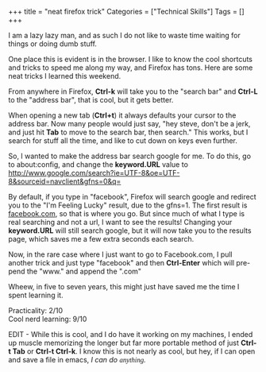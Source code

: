 +++
title = "neat firefox trick"
Categories = ["Technical Skills"]
Tags = []
+++
<p>I am a lazy lazy man, and as such I do not like to waste time waiting for things or doing dumb stuff.<p />One place this is evident is in the browser. I like to know the cool shortcuts and tricks to speed me along my way, and Firefox has tons. Here are some neat tricks I learned this weekend.<p /> From anywhere in Firefox, <strong>Ctrl-k</strong> will take you to the "search bar" and <strong>Ctrl-L</strong> to the "address bar", that is cool, but it gets better.<p />When opening a new tab (<strong>Ctrl+t</strong>) it always defaults your cursor to the address bar. Now many people would just say, "hey steve, don't be a jerk, and just hit <strong>Tab</strong> to move to the search bar, then search." This works, but I search for stuff all the time, and like to cut down on keys even further. <p /> So, I wanted to make the address bar search google for me. To do this, go to about:config, and change the <strong>keyword.URL</strong> value to <a href="http://www.google.com/search?ie=UTF-8&amp;oe=UTF-8&amp;sourceid=navclient&amp;gfns=0&amp;q=">http://www.google.com/search?ie=UTF-8&amp;oe=UTF-8&amp;sourceid=navclient&amp;gfns=0&amp;q=</a> <p /> By default, if you type in "facebook", Firefox will search google and redirect you to the "I'm Feeling Lucky" result, due to the gfns=1. The first result is <a href="http://facebook.com">facebook.com</a>, so that is where you go. But since much of what I type is real searching and not a url, I want to see the results! Changing your <strong>keyword.URL</strong> will still search google, but it will now take you to the results page, which saves me a few extra seconds each search. <p /> Now, in the rare case where I just want to go to Facebook.com, I pull another trick and just type "facebook" and then <strong>Ctrl-Enter</strong> which will pre-pend the "www." and append the ".com"<p /> Wheew, in five to seven years, this might just have saved me the time I spent learning it.<p />Practicality: 2/10<br />Cool nerd learning: 9/10</p><p>EDIT - While this is cool, and I do have it working on my machines, I ended up muscle memorizing the longer but far more portable method of just <strong>Ctrl-t Tab</strong> or <strong>Ctrl-t Ctrl-k</strong>. I know this is not nearly as cool, but hey, if I can open and save a file in emacs, <em>I can do <span style="font-family:mceinline;">anything</span>.</em></p>
